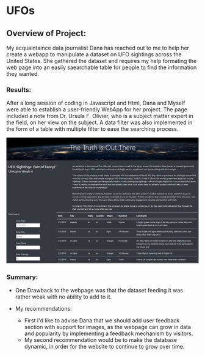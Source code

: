 # UFOs

## Overview of Project:
My acquaintaince data journalist Dana has reached out to me to help her create a webapp to manipulate a dataset on UFO sightings across the United States. She gathered the dataset and requires my help formating the web page into an easily saearchable table for people to find the information they wanted.

### Results:
After a long session of coding in Javascript and Html, Dana and Myself were able to establish a user-friendly WebApp for her project. The page included a note from Dr. Ursula F. Olivier, who is a subject matter expert in the field, on her view on the subject. A data filter was also implemented in the form of a table with multiple filter to ease the searching process.

![webappsc.png](https://github.com/A-Mossa/UFOs/blob/main/static/Images/webappsc.png)

### Summary:
- One Drawback to the webpage was that the dataset feeding it was rather weak with no ability to add to it.

- My recommendations:
  - First I'd like to advise Dana that we should add user feedback section with support for images, as the webpage can grow in data and popularity by implementing a feedback mechanism by visitors.
  - My second recommendation would be to make the database dynamic, in order for the website to continue to grow over time.
